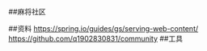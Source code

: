 ##麻将社区

##资料
https://spring.io/guides/gs/serving-web-content/
https://github.com/q1902830831/community
##工具

